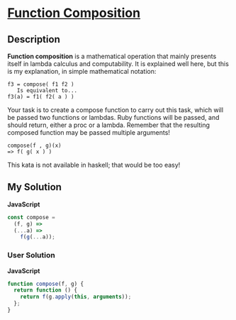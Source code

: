 # [Function Composition](https://www.codewars.com/kata/5421c6a2dda52688f6000af8)

## Description

**Function composition** is a mathematical operation that mainly presents itself in lambda calculus and computability. It is explained well here, but this is my explanation, in simple mathematical notation:

```
f3 = compose( f1 f2 )
   Is equivalent to...
f3(a) = f1( f2( a ) )
```

Your task is to create a compose function to carry out this task, which will be passed two functions or lambdas. Ruby functions will be passed, and should return, either a proc or a lambda. Remember that the resulting composed function may be passed multiple arguments!

```
compose(f , g)(x)
=> f( g( x ) )
```

This kata is not available in haskell; that would be too easy!

## My Solution

**JavaScript**

```js
const compose =
  (f, g) =>
  (...a) =>
    f(g(...a));
```

### User Solution

**JavaScript**

```js
function compose(f, g) {
  return function () {
    return f(g.apply(this, arguments));
  };
}
```
